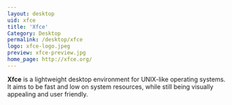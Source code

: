 ```yaml
---
layout: desktop
uid: xfce
title: 'Xfce'
Category: Desktop
permalink: /desktop/xfce
logo: xfce-logo.jpeg
preview: xfce-preview.jpg
home_page: http://xfce.org/
---
```


**Xfce** is a lightweight desktop environment for UNIX-like operating systems. It aims to be fast and
 low on system resources, while still being visually appealing and user friendly.